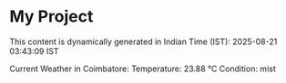 # My Project

This content is dynamically generated in Indian Time (IST): 2025-08-21 03:43:09 IST


Current Weather in Coimbatore:
Temperature: 23.88 °C
Condition: mist
